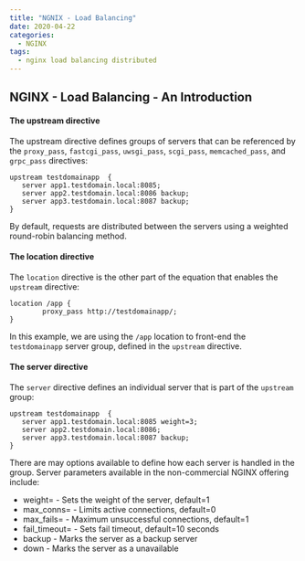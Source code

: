 ```yaml
---
title: "NGNIX - Load Balancing"
date: 2020-04-22
categories:
  - NGINX
tags:
  - nginx load balancing distributed
---
```


## NGINX - Load Balancing - An Introduction

#### The upstream directive
The upstream directive defines groups of servers that can be referenced by the `proxy_pass`, `fastcgi_pass`, `uwsgi_pass`, `scgi_pass`, `memcached_pass`, and `grpc_pass` directives:

```
upstream testdomainapp  {
   server app1.testdomain.local:8085;
   server app2.testdomain.local:8086 backup;
   server app3.testdomain.local:8087 backup;
}
```

By default, requests are distributed between the servers using a weighted round-robin balancing method.

#### The location directive

The `location` directive is the other part of the equation that enables the `upstream` directive:

```
location /app {
        proxy_pass http://testdomainapp/;
}
```

In this example, we are using the `/app` location to front-end the `testdomainapp` server group, defined in the `upstream` directive.

#### The server directive

The `server` directive defines an individual server that is part of the `upstream` group:

```
upstream testdomainapp  {
   server app1.testdomain.local:8085 weight=3;
   server app2.testdomain.local:8086;
   server app3.testdomain.local:8087 backup;
}
```

There are may options available to define how each server is handled in the group. Server parameters available in the non-commercial NGINX offering include:

- weight=<number> - Sets the weight of the server, default=1
- max_conns=<number> - Limits active connections, default=0
- max_fails=<number> - Maximum unsuccessful connections, default=1
- fail_timeout=<time> - Sets fail timeout, default=10 seconds
- backup - Marks the server as a backup server
- down - Marks the server as a unavailable
